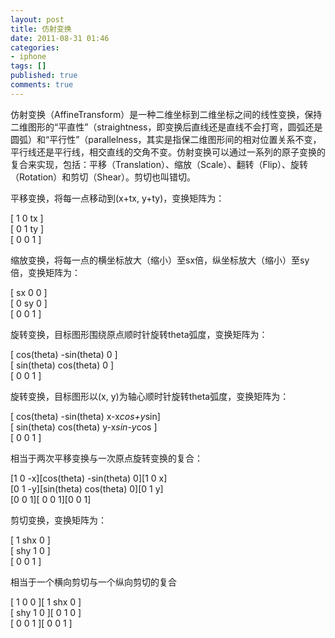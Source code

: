 ```yaml
---
layout: post
title: 仿射变换
date: 2011-08-31 01:46
categories:
- iphone
tags: []
published: true
comments: true
---
```

仿射变换（AffineTransform）是一种二维坐标到二维坐标之间的线性变换，保持二维图形的“平直性”（straightness，即变换后直线还是直线不会打弯，圆弧还是圆弧）和“平行性”（parallelness，其实是指保二维图形间的相对位置关系不变，平行线还是平行线，相交直线的交角不变。仿射变换可以通过一系列的原子变换的复合来实现，包括：平移（Translation）、缩放（Scale）、翻转（Flip）、旋转（Rotation）和剪切（Shear）。剪切也叫错切。

平移变换，将每一点移动到(x+tx, y+ty)，变换矩阵为：

[   1    0    tx  ]  
[   0    1    ty  ]  
[   0    0    1   ]  

缩放变换，将每一点的横坐标放大（缩小）至sx倍，纵坐标放大（缩小）至sy倍，变换矩阵为：

[   sx   0    0   ]  
[   0    sy   0   ]  
[   0    0    1   ]  

旋转变换，目标图形围绕原点顺时针旋转theta弧度，变换矩阵为：

[   cos(theta)    -sin(theta)    0   ]  
[   sin(theta)     cos(theta)    0   ]  
[       0                0                   1   ]

旋转变换，目标图形以(x, y)为轴心顺时针旋转theta弧度，变换矩阵为：

[   cos(theta)    -sin(theta)    x-x*cos+y*sin]  
[   sin(theta)     cos(theta)    y-x*sin-y*cos ]  
[       0                 0                  1                       ]

相当于两次平移变换与一次原点旋转变换的复合：

[1  0  -x][cos(theta)  -sin(theta)  0][1  0  x]  
[0  1  -y][sin(theta)   cos(theta)  0][0  1  y]  
[0  0   1][ 0                0                  1][0  0  1]

剪切变换，变换矩阵为：

[   1   shx   0   ]  
[  shy   1    0   ]  
[   0     0    1   ]  

相当于一个横向剪切与一个纵向剪切的复合

[   1      0    0   ][   1   shx   0   ]  
[  shy    1    0   ][   0    1     0   ]  
[   0      0    1   ][   0    0     1   ]
